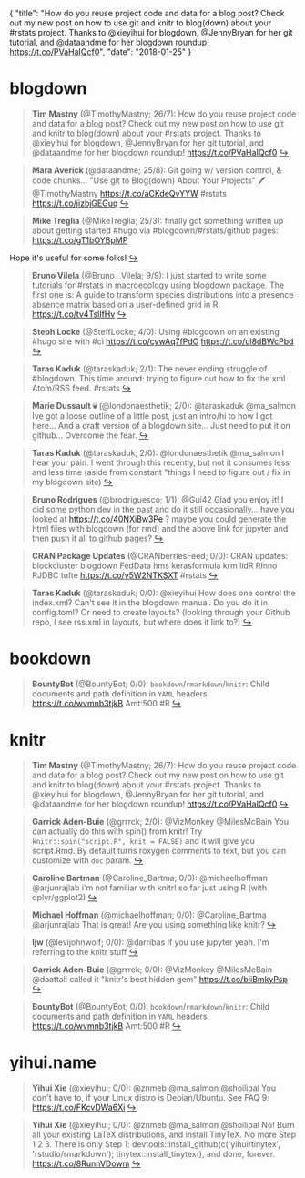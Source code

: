 {
  "title": "How do you reuse project code and data for a blog post? Check out my new post on how to use git and knitr to blog(down) about your #rstats project. Thanks to @xieyihui for blogdown, @JennyBryan for her git tutorial, and @dataandme for her blogdown roundup! https://t.co/PVaHaIQcf0",
  "date": "2018-01-25"
}

# blogdown

> **Tim Mastny** (@TimothyMastny; 26/7): How do you reuse project code and data for a blog post? Check out my new post on how to use git and knitr to blog(down) about your #rstats project. Thanks to @xieyihui for blogdown, @JennyBryan for her git tutorial, and @dataandme for her blogdown roundup! https://t.co/PVaHaIQcf0  [&#8618;](https://twitter.com/xieyihui/status/955986274632036352)

<!-- -->


> **Mara Averick** (@dataandme; 25/8): Git going w/ version control, &amp; code chunks... "Use git to Blog(down) About Your Projects" 🖊 @TimothyMastny https://t.co/aCKdeQvYYW #rstats https://t.co/jizbjGEGuq  [&#8618;](https://twitter.com/xieyihui/status/956225847127609344)

<!-- -->


> **Mike Treglia** (@MikeTreglia; 25/3): finally got something written up about getting started #hugo via #blogdown/#rstats/github pages: https://t.co/gT1bOYBpMP 
>
Hope it's useful for some folks!  [&#8618;](https://twitter.com/xieyihui/status/956018327670939654)

<!-- -->


> **Bruno Vilela** (@Bruno__Vilela; 9/9): I just started to write some tutorials for #rstats in macroecology using blogdown package. The first one is: A guide to transform species distributions into a presence absence matrix based on a user-defined grid in R. https://t.co/tv4TslIfHv  [&#8618;](https://twitter.com/xieyihui/status/956239280246001665)

<!-- -->


> **Steph Locke** (@SteffLocke; 4/0): Using #blogdown on an existing #hugo site with #ci https://t.co/cywAq7fPdO https://t.co/ul8dBWcPbd  [&#8618;](https://twitter.com/xieyihui/status/956279504951021569)

<!-- -->


> **Taras Kaduk** (@taraskaduk; 2/1): The never ending struggle of #blogdown. This time around: trying to figure out how to fix the xml Atom/RSS feed. #rstats  [&#8618;](https://twitter.com/xieyihui/status/955982255050186752)

<!-- -->


> **Marie Dussault 💀** (@londonaesthetik; 2/0): @taraskaduk @ma_salmon Ive got a loose outline of a little post, just an intro/hi to how I got here... And a draft version of a blogdown site... Just need to put it on github... Overcome the fear.  [&#8618;](https://twitter.com/xieyihui/status/956232711609438209)

<!-- -->


> **Taras Kaduk** (@taraskaduk; 2/0): @londonaesthetik @ma_salmon I hear your pain. I went through this recently, but not it consumes less and less time (aside from constant "things I need to figure out / fix in my blogdown site)  [&#8618;](https://twitter.com/xieyihui/status/956225922167918593)

<!-- -->


> **Bruno Rodrigues** (@brodriguesco; 1/1): @Gui42 Glad you enjoy it! I did some python dev in the past and do it still occasionally... have you looked at  https://t.co/40NXiBw3Pe ? maybe you could generate the html files with blogdown (for rmd) and the above link for jupyter and then push it all to github pages?  [&#8618;](https://twitter.com/xieyihui/status/956132970628354048)

<!-- -->


> **CRAN Package Updates** (@CRANberriesFeed; 0/0): CRAN updates: blockcluster blogdown FedData hms kerasformula krm lidR RInno RJDBC tufte https://t.co/y5W2NTKSXT #rstats  [&#8618;](https://twitter.com/xieyihui/status/956240902938415104)

<!-- -->


> **Taras Kaduk** (@taraskaduk; 0/0): @xieyihui How does one control the index.xml? Can't see it in the blogdown manual. Do you do it in config.toml? Or need to create layouts? (looking through your Github repo, I see rss.xml in layouts, but where does it link to?)  [&#8618;](https://twitter.com/xieyihui/status/955989153644273672)

<!-- -->


# bookdown

> **BountyBot** (@BountyBot; 0/0): `bookdown`/`rmarkdown`/`knitr`: Child documents and path definition in `YAML` headers https://t.co/wvmnb3tjkB Amt:500 #R  [&#8618;](https://twitter.com/xieyihui/status/955983495716892672)

<!-- -->


# knitr

> **Tim Mastny** (@TimothyMastny; 26/7): How do you reuse project code and data for a blog post? Check out my new post on how to use git and knitr to blog(down) about your #rstats project. Thanks to @xieyihui for blogdown, @JennyBryan for her git tutorial, and @dataandme for her blogdown roundup! https://t.co/PVaHaIQcf0  [&#8618;](https://twitter.com/xieyihui/status/955986274632036352)

<!-- -->


> **Garrick Aden-Buie** (@grrrck; 2/0): @VizMonkey @MilesMcBain You can actually do this with spin() from knitr! Try `knitr::spin("script.R", knit = FALSE)` and it will give you script.Rmd. By default turns roxygen comments to text, but you can customize with `doc` param.  [&#8618;](https://twitter.com/xieyihui/status/956190966809055233)

<!-- -->


> **Caroline Bartman** (@Caroline_Bartma; 0/0): @michaelhoffman @arjunrajlab i'm not familiar with knitr! so far just using R (with dplyr/ggplot2)  [&#8618;](https://twitter.com/xieyihui/status/956298524014063616)

<!-- -->


> **Michael Hoffman** (@michaelhoffman; 0/0): @Caroline_Bartma @arjunrajlab That is great! Are you using something like knitr?  [&#8618;](https://twitter.com/xieyihui/status/956298272091459585)

<!-- -->


> **ljw** (@levijohnwolf; 0/0): @darribas If you use jupyter yeah. I'm referring to the knitr stuff  [&#8618;](https://twitter.com/xieyihui/status/956198059880452097)

<!-- -->


> **Garrick Aden-Buie** (@grrrck; 0/0): @VizMonkey @MilesMcBain @daattali called it "knitr's best hidden gem" https://t.co/bIiBmkyPsp  [&#8618;](https://twitter.com/xieyihui/status/956191648693800961)

<!-- -->


> **BountyBot** (@BountyBot; 0/0): `bookdown`/`rmarkdown`/`knitr`: Child documents and path definition in `YAML` headers https://t.co/wvmnb3tjkB Amt:500 #R  [&#8618;](https://twitter.com/xieyihui/status/955983495716892672)

<!-- -->


# yihui.name

> **Yihui Xie** (@xieyihui; 0/0): @znmeb @ma_salmon @shoilipal You don't have to, if your Linux distro is Debian/Ubuntu. See FAQ 9: https://t.co/FKcvDWa6Xi  [&#8618;](https://twitter.com/xieyihui/status/956309064178388994)

<!-- -->


> **Yihui Xie** (@xieyihui; 0/0): @znmeb @ma_salmon @shoilipal No! Burn all your existing LaTeX distributions, and install TinyTeX. No more Step 1 2 3. There is only Step 1: devtools::install_github(c('yihui/tinytex', 'rstudio/rmarkdown');
tinytex::install_tinytex(), and done, forever. https://t.co/8RunnVDowm  [&#8618;](https://twitter.com/xieyihui/status/956303773076516864)

<!-- -->


